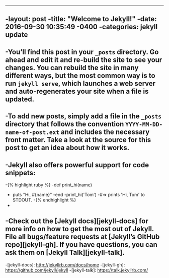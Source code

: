 
 ---
 -layout: post
 -title:  "Welcome to Jekyll!"
 -date:   2016-09-30 10:35:49 -0400
 -categories: jekyll update
 ----
 -You’ll find this post in your `_posts` directory. Go ahead and edit it and re-build the site to see your changes. You can rebuild the site in many different ways, but the most common way is to run `jekyll serve`, which launches a web server and auto-regenerates your site when a file is updated.
 -
 -To add new posts, simply add a file in the `_posts` directory that follows the convention `YYYY-MM-DD-name-of-post.ext` and includes the necessary front matter. Take a look at the source for this post to get an idea about how it works.
 -
 -Jekyll also offers powerful support for code snippets:
 -
 -{% highlight ruby %}
 -def print_hi(name)
 -  puts "Hi, #{name}"
 -end
 -print_hi('Tom')
 -#=> prints 'Hi, Tom' to STDOUT.
 -{% endhighlight %}
 -
 -Check out the [Jekyll docs][jekyll-docs] for more info on how to get the most out of Jekyll. File all bugs/feature requests at [Jekyll’s GitHub repo][jekyll-gh]. If you have questions, you can ask them on [Jekyll Talk][jekyll-talk].
 -
 -[jekyll-docs]: http://jekyllrb.com/docs/home
 -[jekyll-gh]:   https://github.com/jekyll/jekyll
 -[jekyll-talk]: https://talk.jekyllrb.com/